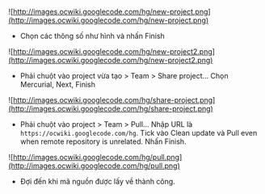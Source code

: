 ![http://images.ocwiki.googlecode.com/hg/new-project.png](http://images.ocwiki.googlecode.com/hg/new-project.png)

  * Chọn các thông số như hình và nhấn Finish

![http://images.ocwiki.googlecode.com/hg/new-project2.png](http://images.ocwiki.googlecode.com/hg/new-project2.png)

  * Phải chuột vào project vừa tạo > Team > Share project... Chọn Mercurial, Next, Finish

![http://images.ocwiki.googlecode.com/hg/share-project.png](http://images.ocwiki.googlecode.com/hg/share-project.png)

  * Phải chuột vào project > Team > Pull... Nhập URL là `https://ocwiki.googlecode.com/hg`. Tick vào Clean update và Pull even when remote repository is unrelated. Nhấn Finish.

![http://images.ocwiki.googlecode.com/hg/pull.png](http://images.ocwiki.googlecode.com/hg/pull.png)

  * Đợi đến khi mã nguồn được lấy về thành công.